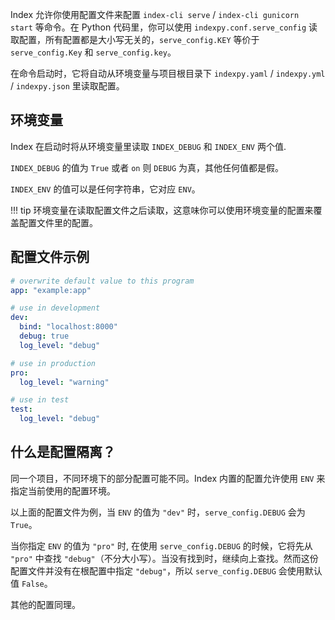 Index 允许你使用配置文件来配置 `index-cli serve` / `index-cli gunicorn start` 等命令。在 Python 代码里，你可以使用 `indexpy.conf.serve_config` 读取配置，所有配置都是大小写无关的，`serve_config.KEY` 等价于 `serve_config.Key` 和 `serve_config.key`。

在命令启动时，它将自动从环境变量与项目根目录下 `indexpy.yaml` / `indexpy.yml` / `indexpy.json` 里读取配置。

## 环境变量

Index 在启动时将从环境变量里读取 `INDEX_DEBUG` 和 `INDEX_ENV` 两个值.

`INDEX_DEBUG` 的值为 `True` 或者 `on` 则 `DEBUG` 为真，其他任何值都是假。

`INDEX_ENV` 的值可以是任何字符串，它对应 `ENV`。

!!! tip
    环境变量在读取配置文件之后读取，这意味你可以使用环境变量的配置来覆盖配置文件里的配置。

## 配置文件示例

```yaml
# overwrite default value to this program
app: "example:app"

# use in development
dev:
  bind: "localhost:8000"
  debug: true
  log_level: "debug"

# use in production
pro:
  log_level: "warning"

# use in test
test:
  log_level: "debug"
```

## 什么是配置隔离？

同一个项目，不同环境下的部分配置可能不同。Index 内置的配置允许使用 `ENV` 来指定当前使用的配置环境。

以上面的配置文件为例，当 `ENV` 的值为 `"dev"` 时，`serve_config.DEBUG` 会为 `True`。

当你指定 `ENV` 的值为 `"pro"` 时, 在使用 `serve_config.DEBUG` 的时候，它将先从 `"pro"` 中查找 `"debug"`（不分大小写）。当没有找到时，继续向上查找。然而这份配置文件并没有在根配置中指定 `"debug"`，所以 `serve_config.DEBUG` 会使用默认值 `False`。

其他的配置同理。 
